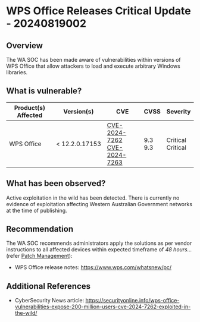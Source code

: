 # WPS Office Releases Critical Update - 20240819002

## Overview

The WA SOC has been made aware of vulnerabilities within versions of WPS Office that allow attackers to load and execute arbitrary Windows libraries.

## What is vulnerable?

| Product(s) Affected | Version(s)      | CVE                                                                                                                                  | CVSS         | Severity               |
| ------------------- | --------------- | ------------------------------------------------------------------------------------------------------------------------------------ | ------------ | ---------------------- |
| WPS Office          | \< 12.2.0.17153 | [CVE-2024-7262](https://nvd.nist.gov/vuln/detail/CVE-2024-7262) <br> [CVE-2024-7263](https://nvd.nist.gov/vuln/detail/CVE-2024-7263) | 9.3 <br> 9.3 | Critical <br> Critical |

## What has been observed?

Active exploitation in the wild has been detected. There is currently no evidence of exploitation affecting Western Australian Government networks at the time of publishing.

## Recommendation

The WA SOC recommends administrators apply the solutions as per vendor instructions to all affected devices within expected timeframe of *48 hours...* (refer [Patch Management](../guidelines/patch-management.md)):

- WPS Office release notes: <https://www.wps.com/whatsnew/pc/>

## Additional References

- CyberSecurity News article: <https://securityonline.info/wps-office-vulnerabilities-expose-200-million-users-cve-2024-7262-exploited-in-the-wild/>
